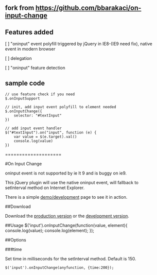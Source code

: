 ## fork from https://github.com/bbarakaci/on-input-change

## Features added

[ ] "oninput" event polyfill triggered by jQuery in IE8-(IE9 need fix), native event in modern browser

[ ] delegation

[ ] "oninput" feature detection


## sample code

```
// use feature check if you need
$.onInputSupport

// init, add input event polyfill to element needed
$.onInputChange({
    selector: "#textInput"
})

// add input event handler
$("#textInput").on("input", function (e) {
    var value = $(e.target).val()
    console.log(value)
})

```


====================

#On Input Change

oninput event is not supported by ie lt 9 and is buggy on ie9.

This jQuery plugin will use the native oninput event, will fallback to setInterval method on Internet Explorer.

There is a simple [demo/development](http://bbarakaci.github.com/on-input-change/) page to see it in action.

##Download

Download the [production version][min] or the [development version][max].

[min]: https://raw.github.com/bbarakaci/on-input-change/master/dist/fixto.min.js
[max]: https://raw.github.com/bbarakaci/on-input-change/master/dist/fixto.js

##Usage
    $('input').onInputChange(function(value, element){
        console.log(value);
        console.log(element);
    });
    
##Options

###time

Set time in milliseconds for the setInterval method. Default is 150.

    $('input').onInputChange(anyfunction, {time:200});